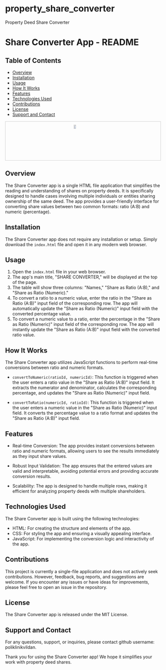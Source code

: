# property_share_converter
Property Deed Share Converter
# Share Converter App - README

## Table of Contents

- [Overview](#overview)
- [Installation](#installation)
- [Usage](#usage)
- [How It Works](#how-it-works)
- [Features](#features)
- [Technologies Used](#technologies-used)
- [Contributions](#contributions)
- [License](#license)
- [Support and Contact](#support-and-contact)

<div style="border: 1px solid #ccc; padding: 10px; display: flex; justify-content: center;">
  <a href="https://user-images.githubusercontent.com/134360221/258585247-64b47d26-d743-48f1-8ab7-cd1f86ca36b1.jpg" target="_blank">
    <img src="https://user-images.githubusercontent.com/134360221/258585247-64b47d26-d743-48f1-8ab7-cd1f86ca36b1.jpg" alt="Image" style="width: 35%;">
  </a>
</div>

## Overview

The Share Converter app is a single HTML file application that simplifies the reading and understanding of shares on property deeds. It is specifically designed to handle cases involving multiple individuals or entities sharing ownership of the same deed. The app provides a user-friendly interface for converting share values between two common formats: ratio (A:B) and numeric (percentage).

## Installation

The Share Converter app does not require any installation or setup. Simply download the `index.html` file and open it in any modern web browser.

## Usage

1. Open the `index.html` file in your web browser.
2. The app's main title, "SHARE CONVERTER," will be displayed at the top of the page.
3. The table will show three columns: "Names," "Share as Ratio (A:B)," and "Share as Ratio (Numeric)."
4. To convert a ratio to a numeric value, enter the ratio in the "Share as Ratio (A:B)" input field of the corresponding row. The app will automatically update the "Share as Ratio (Numeric)" input field with the converted percentage value.
5. To convert a numeric value to a ratio, enter the percentage in the "Share as Ratio (Numeric)" input field of the corresponding row. The app will instantly update the "Share as Ratio (A:B)" input field with the converted ratio value.

## How It Works

The Share Converter app utilizes JavaScript functions to perform real-time conversions between ratio and numeric formats.

- `convertToNumeric(ratioId, numericId)`: This function is triggered when the user enters a ratio value in the "Share as Ratio (A:B)" input field. It extracts the numerator and denominator, calculates the corresponding percentage, and updates the "Share as Ratio (Numeric)" input field.

- `convertToRatio(numericId, ratioId)`: This function is triggered when the user enters a numeric value in the "Share as Ratio (Numeric)" input field. It converts the percentage value to a ratio format and updates the "Share as Ratio (A:B)" input field.

## Features

- Real-time Conversion: The app provides instant conversions between ratio and numeric formats, allowing users to see the results immediately as they input share values.

- Robust Input Validation: The app ensures that the entered values are valid and interpretable, avoiding potential errors and providing accurate conversion results.

- Scalability: The app is designed to handle multiple rows, making it efficient for analyzing property deeds with multiple shareholders.

## Technologies Used

The Share Converter app is built using the following technologies:

- HTML: For creating the structure and elements of the app.
- CSS: For styling the app and ensuring a visually appealing interface.
- JavaScript: For implementing the conversion logic and interactivity of the app.

## Contributions

This project is currently a single-file application and does not actively seek contributions. However, feedback, bug reports, and suggestions are welcome. If you encounter any issues or have ideas for improvements, please feel free to open an issue in the repository.

## License

The Share Converter app is released under the MIT License. 

## Support and Contact

For any questions, support, or inquiries, please contact github username: poliklinikvildan.

Thank you for using the Share Converter app! We hope it simplifies your work with property deed shares.
